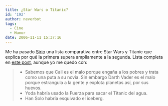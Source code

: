 ```yaml
---
title: ¿Star Wars o Titanic?
id: '192'
author: neverbot
tags:
  - Cine
  - Humor
date: 2006-11-11 15:37:16
---
```


Me ha pasado [Sirio](http://hijodelaire.spaces.live.com/) una lista comparativa entre Star Wars y Titanic que explica por qué la primera supera ampliamente a la segunda. Lista completa en [este post](http://hijodelaire.spaces.live.com/blog/cns!83458E6C9FD5DCA1!1192.entry), aunque yo me quedo con:

> *   Sabemos que Cail es el malo porque engaña a los pobres y trata como una puta a su novia. Sin embargo Darth Vader es el malo porque estrangula a la gente y explota planetas así, por sus huevos.
> *   Yoda habría usado la Fuerza para sacar el Titanic del agua.
> *   Han Solo habría esquivado el iceberg.